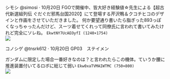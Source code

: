 シモシ
@simosi
·
10月20日
FGOで開催中、皆大好き経験値☆先生による【超古代新選組列伝 ぐだぐだ邪馬台国2020】にて登場する芹沢鴨＆クコチヒコのデザインと作画をさせていただきました。
何か要望通り書いたら脂ぎった893っぽくなっちゃったんだけど、スーツ着せてくれって同僚氏に言われて書いてみたけれど完全にソレね。
`EkwtNY7UcAEOyfI (1240×1754)`<br>
![](https://pbs.twimg.com/media/EkwtNY7UcAEOyfI?format=jpg&name=orig)

コノシゲ
@tnsrk612
·
10月20日
GP03　ステイメン

ガンダムに限定した場合一番好きなのは？と言われたらこの機体。ていうか腰に推進装置付いてるロボに総じて弱い
`Ekw0xaTVMAIWTMC (750×800)`<br>
![](https://pbs.twimg.com/media/Ekw0xaTVMAIWTMC?format=png&name=orig)
